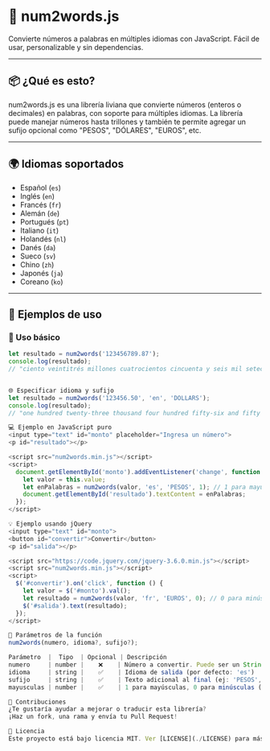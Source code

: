 # 🔢 num2words.js

Convierte números a palabras en múltiples idiomas con JavaScript. Fácil de usar, personalizable y sin dependencias.

---

## 📦 ¿Qué es esto?

num2words.js es una librería liviana que convierte números (enteros o decimales) en palabras, con soporte para múltiples idiomas. La librería puede manejar números hasta trillones y también te permite agregar un sufijo opcional como "PESOS", "DÓLARES", "EUROS", etc.

---

## 🌍 Idiomas soportados

- Español (`es`)
- Inglés (`en`)
- Francés (`fr`)
- Alemán (`de`)
- Portugués (`pt`)
- Italiano (`it`)
- Holandés (`nl`)
- Danés (`da`)
- Sueco (`sv`)
- Chino (`zh`)
- Japonés (`ja`)
- Coreano (`ko`)

---

## 🚀 Ejemplos de uso

### 📌 Uso básico

```javascript
let resultado = num2words('123456789.87');
console.log(resultado); 
// "ciento veintitrés millones cuatrocientos cincuenta y seis mil setecientos ochenta y nueve con ochenta y siete centavos"


🌐 Especificar idioma y sufijo
let resultado = num2words('123456.50', 'en', 'DOLLARS');
console.log(resultado); 
// "one hundred twenty-three thousand four hundred fifty-six and fifty cents DOLLARS"

💻 Ejemplo en JavaScript puro
<input type="text" id="monto" placeholder="Ingresa un número">
<p id="resultado"></p>

<script src="num2words.min.js"></script>
<script>
  document.getElementById('monto').addEventListener('change', function () {
    let valor = this.value;
    let enPalabras = num2words(valor, 'es', 'PESOS', 1); // 1 para mayúsculas
    document.getElementById('resultado').textContent = enPalabras;
  });
</script>

💡 Ejemplo usando jQuery
<input type="text" id="monto">
<button id="convertir">Convertir</button>
<p id="salida"></p>

<script src="https://code.jquery.com/jquery-3.6.0.min.js"></script>
<script src="num2words.min.js"></script>
<script>
  $('#convertir').on('click', function () {
    let valor = $('#monto').val();
    let resultado = num2words(valor, 'fr', 'EUROS', 0); // 0 para minúsculas
    $('#salida').text(resultado);
  });
</script>

🧩 Parámetros de la función
num2words(numero, idioma?, sufijo?);

Parámetro  |  Tipo  | Opcional | Descripción
numero     | number |    ❌    | Número a convertir. Puede ser un String de números.
idioma     | string |    ✅    | Idioma de salida (por defecto: 'es')
sufijo     | string |    ✅    | Texto adicional al final (ej: 'PESOS', 'DOLLARS')
mayusculas | number |    ✅    | 1 para mayúsculas, 0 para minúsculas (por defecto: 1)

🤝 Contribuciones
¿Te gustaría ayudar a mejorar o traducir esta librería?
¡Haz un fork, una rama y envía tu Pull Request!

📜 Licencia
Este proyecto está bajo licencia MIT. Ver [LICENSE](./LICENSE) para más detalles.